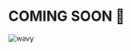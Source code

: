 # COMING SOON 🔐

![wavy](./assets/cant-grow-exclusively-from-anguish-unless-we-cherish-every-moment.jpg)
